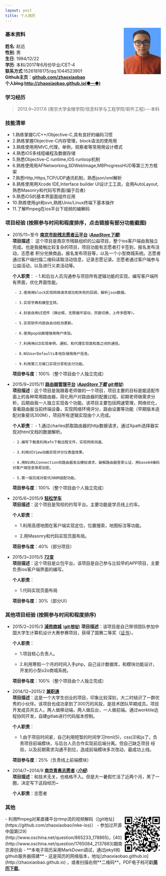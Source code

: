 ```yaml
---
layout: post
title: 个人简历
---                          
```

     

<img src="/img/1.jpg" align ="right" style="width:120px;height:150px;"/>               

### 基本资料                              
**姓名**: 赵远               
**性别**: 男               
**生日**: 1994/12/22               
**学历**: 本科/2017年6月份毕业/CET-4           
**联系方式**:15261816175/qq:1044523901            
**Github主页**：<strong><a href="https://github.com/zhaoxiaobao" target="_blank">github.com/zhaoxiaobao</a></strong>                    
**个人blog**:<strong><a href="http://zhaoxiaobao.github.io" target="_blank">http://zhaoxiaobao.github.io(●—●)</a></strong>

### 学习经历     

>2013.9~2017.6 (南京大学金陵学院/信息科学与工程学院/软件工程)---本科     

### 技能清单       
- 1.熟练掌握C/C++/Objective-C,具有良好的编码习惯
- 2.熟练掌握Objective-C内存管理，block语法的使⽤用
- 3.熟练使⽤用MVC,代理，单例，观察者等常⽤用设计模式
- 4.熟悉iOS多线程编程及数据存储
- 5.熟悉Objective-C runtime,iOS runloop机制
- 6.熟练使⽤用AFNetworking,SDWebImage,MBProgressHUD等第三⽅方框架
- 7.熟悉Http,Https,TCP/UDP通讯机制，熟悉json/xml解析
- 8.熟练使⽤用Xcode IDE,Interface builder UI设计⼯工具，会用AutoLayout,熟悉Masonry和代码写界面(偏于后者)
- 9.熟悉iOS的基本界⾯面组件应⽤
- 10.熟练使用git和svn,熟练Unix/Linux终端下基本操作  
- 11.了解ffmpeg在ios平台下视频的编解码       

### 项目经验       (按照参与时间和程度排序，点击链接有部分功能截图)  

-  2015/11~至今 
    [**南京市助残志愿者云平台**](/zp/app-njzc.html)  ([***AppStore下载***](https://itunes.apple.com/us/app/nan-jing-zhu-can-yun-ping-tai/id1079831240?l=zh&ls=1&mt=8))    
    **项目描述**：
    这个项目是南京市残联组织的公益项目，整个ios客户端由我独立完成。也是我接触比较复杂的项目，项目功能有志愿者打卡签到，报名发布活动，志愿者    积分兑换商品，报名发布项目等，以及一个小型商城系统。志愿者通过客户端扫描二维码读取活动信息，记录志愿记录。志愿者通过客户端参与公益活动，以及进行义卖活动等。

    **个人职责**：
        - 1.和后台人员沟通参与项目所有逻辑功能的实现，编写客户端所有界面，优化界面性能。

        - 2.使⽤用block实现网络请求成功和失败的回调，解析json数据。

        - 3.实现字典和模型互转。

        - 4.封装自用UI控件（弹出框，无限循环滚动，页面切换，上传多图等)。

        - 5.实现软件内部⾃自动检测更新。

        - 6.使⽤pop动画增强⽤用户体验。

        - 7.利⽤用GCD实现单例，通知，和代理实现类和类之间的通信。

        - 8.NSUserDefaults本地存储⽤用户信息。

        - 9.利用第三方接口实现分享和支付功能。


    **项目参与度**：100%（整个项目由个人独立完成）

-  2015/9~2015/11
    [**路由器管理平台**](/zp/app-lygl.html)  ([***AppStore下载***](https://itunes.apple.com/us/app/lu-you-guan-li/id1061866839?l=zh&ls=1&mt=8)  [***git地址***](https://github.com/zhaoxiaobao/luyou-ios))  
    **项目描述**：这个项目是我跟着老师做的一个项目，项目主要的目标是能适配市面上的各种常用路由器，简化用户对路由器的配置过程。前期老师做需求分析，后期由我一人独立实现各个功能。该项目主要包括网速管理，网络优化，查看路由器当前终端设备，实现网络环境评分，路由设置等功能（早期版本适配对象斐讯300M），项目所有逻辑实现由个人完成。

    **个人职责**：
       - 1.通过charles抓取路由器的http数据请求，通过Xpath选择器实现对html文档的数据解析。

       - 2.编写下载类利用afn下载远程文件，实现网络测速。

       - 3.利用UIView动画实现评分仪表盘效果。

       - 4.用NSURLConnection向路由器发出模拟请求，破解路由器登录认证，用base64编码对客户端信息简易加密。

       - 5.第一版完成对斐讯300M适配功能。

    **项目参与度**：100%（整个项目由个人独立完成）


-  2015/6~2015/9
    [**轻松学车**](/zp/app-qsxc.html)   
    **项目描述**：这个项目是驾校的约驾平台。主要功能是学员线上约车。

    **个人职责**：
      - 1.利用高德地图在客户端实现定位，位置搜索，地图标注等功能。

      - 2.用Masonry和代码实现页面布局。    

    **项目参与度**：40%（部分项目）

-  2015/3~2015/5
    [**72变**](/zp/app-72bian.html)  
    **项目描述**：这个项目是众包平台。该项目是自己参与比较早的APP项目，主要负责ios客户端界面的编写。

    **个人职责**：
      - 1.代码实现页面布局   

    **项目参与度**：30%（部分UI）

### 其他项目经验       (按照参与时间和程度排序)  

-  2015/2~2015/3
    [**浦苑商城**](http://puyshop.cn/)  ([***git地址***](https://github.com/zhaoxiaobao/puyshop)) 
    **项目描述**：该项目是自己带领团队参加中国大学生计算机设计大赛参赛项目，获得了国赛二等奖（[证书](http://zhaoxiaobao.github.io/zp/app-other.html)）。

    **个人职责**：
      - 1.项目核心负责人。

      - 2.利用寒假一个月的时间入手php，自己设计数据库，和模块功能设计，开发的小型o2o商城系统。

    **项目参与度**：100%（整个项目由个人独立完成）

-  2014/12~2015/2
    [**兼职通**](http://baike.baidu.com/link?url=bgz7fUyWxZ8hwWFyz7EYBdxWP_CYwl8ckKegFGAN0XO1K7jU-ACq9AlTYXhdVq9p3nYsXNUqrbsma0tgF_9YQq)   
    **项目描述**：这是一个大学生创业的项目，印象比较深刻，大二时结识了一群优秀的小伙伴。该项目也成功拿到了300万的风投，是技术团队早期成员。项目开发成员共五人，两人做移动端，两人做后台，一人做前端。通过worktile远程协同开发，自建gitlab进行代码版本控制。

    **个人职责**：
      - 1.由于项目时间紧，自己利用短暂的时间学习html(5)，css(3)和js了，负责项目前端模块，与后台人员合作实现前后端分离。但自己缺乏项目
    经验，以及前期需求沟通不到位，造成前端模块多次改动，最成功上线。

    **项目参与度**：25%（负责线上前端模块）

-  2014/7~2014/9
[**南京青奥志愿者**](/zp/app-other.html)  ([***介绍***](/zp/app-other.html))  
   **项目描述**：和技术无关，也格格不入。但是大一暑假忙活了近两个月，黑了一圈，决定写下这段经历~

   **个人职责**：志愿者

### 其他                             
<img src="/img/2.png" align ="right" style="width:120px;height:120px;"/>
- 利用ffmpeg对某直播平台rtmp流的视频解码（[git地址](https://github.com/zhaoxiaobao/inke-ios)）            
- 参加过开源中国第[29](http://www.oschina.net/question/865233_178865)，[40](http://www.oschina.net/question/1765084_2137883)期南京源创会              
- **本电子简历采用MarkDown调试，通过jekyll和github服务器搭建**              
- 这是简历的网络版本，地址[zhaoxiaobao.github.io](http://zhaoxiaobao.github.io) ，或者扫描右侧**二维码**。PDF电子档可戳<strong><a href="http://zhaoxiaobao.github.io/zp/%E4%B8%AA%E4%BA%BA%E7%AE%80%E5%8E%86.pdf" target="_blank">简历下载</a></strong>。   


